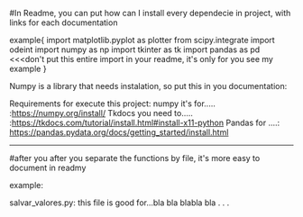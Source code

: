#In Readme, you can put how can I install every dependecie in project, with links for each documentation

example{ 
import matplotlib.pyplot as plotter
from scipy.integrate import odeint
import numpy as np
import tkinter as tk
import pandas as pd       <<<don't put this entire import in your readme, it's only for you see my example
}




Numpy is a library that needs instalation, so put this in you documentation:

Requirements for execute this project:
numpy it's for..... :https://numpy.org/install/
Tkdocs you need to..... :https://tkdocs.com/tutorial/install.html#install-x11-python
Pandas for ....: https://pandas.pydata.org/docs/getting_started/install.html


________________________________
#after you after you separate the functions by file, it's more easy to document in readmy

example:

salvar_valores.py: this file is good for...bla bla blabla bla
.
.
.

